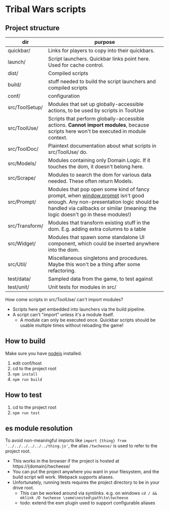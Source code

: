 # Tribal Wars scripts

## Project structure
|dir|purpose|
|---|---|
|quickbar/|Links for players to copy into their quickbars.|
|launch/|Script launchers. Quickbar links point here. Used for cache control.|
|dist/|Compiled scripts|
|build/|stuff needed to build the script launchers and compiled scripts|
|conf/|configuration|
|src/ToolSetup/|Modules that set up globally-accessible actions, to be used by scripts in ToolUse|
|src/ToolUse/|Scripts that perform globally-accessible actions. **Cannot import modules**, because scripts here won't be executed in module context.|
|src/ToolDoc/|Plaintext documentation about what scripts in src/ToolUse/ do.|
|src/Models/|Modules containing only Domain Logic. If it touches the dom, it doesn't belong here.|
|src/Scrape/|Modules to search the dom for various data needed. These often return Models.|
|src/Prompt/|Modules that pop open some kind of fancy prompt, when [window.prompt](https://developer.mozilla.org/en-US/docs/Web/API/Window/prompt) isn't good enough. Any non-presentation logic should be handled via callbacks or similar (meaning: the logic doesn't go in these modules!)|
|src/Transform/|Modules that transform existing stuff in the dom. E.g. adding extra columns to a table|
|src/Widget/|Modules that spawn some standalone UI component, which could be inserted anywhere into the dom.|
|src/Util/|Miscellaneous singletons and procedures. Maybe this won't be a thing after some refactoring. |
|test/data/|Sampled data from the game, to test against|
|test/unit/|Unit tests for modules in src/|

How come scripts in src/ToolUse/ can't import modules?
- Scripts here get embedded into launchers via the build pipeline.
- A script can't "import" unless it's a module itself.
    - A module can only be executed once. Quickbar scripts should be usable multiple times without reloading the game!


## How to build
Make sure you have [nodejs](https://nodejs.org/en/) installed.

1. edit conf/host
2. cd to the project root
3. `npm install`
4. `npm run build`

## How to test
1. cd to the project root
2. `npm run test`

## es module resolution
To avoid non-meaningful imports like `import {thing} from '../../../../../../thing.js'`, the alias `/twcheese/` is used to refer to the project root.
- This works in the browser if the project is hosted at https://{domain}/twcheese/
- You can put the project anywhere you want in your filesystem, and the build script will work. Webpack supports aliases.
- Unfortunately, running tests requires the project directory to be in your drive root.
    - This can be worked around via symlinks. e.g. on windows `cd / && mklink /D twcheese \some\nested\path\to\twcheese`
    - todo: extend the esm plugin used to support configurable aliases
